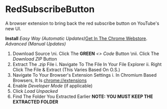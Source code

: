 # RedSubscribeButton
A browser extension to bring back the red subscribe button on YouTube's new UI. 

**Install**
*Easy Way (Automatic Updates)*[Get In The Chrome Webstore](https://chrome.google.com/webstore/detail/return-the-red-subscribe/jelocjcknmhfifcapebeibnolciholbl).
*Advanced (Manual Updates)*
1. Download Source
\ni. Click The **GREEN** *<> Code* Button
\nii. Click The *Download ZIP* Button
2. Extract The *.zip* File
  i. Navigate To The File In Your File Explorer
  ii. Right Click The File & Extract (This Varies Based On O.S.)
4. Navigate To Your Browser's Extension Settings
  i. In Chromium Based Browsers, It Is [chrome://extensions](chrome://extensions)
4. Enable *Developer Mode* (if applicable)
5. Click *Load Unpacked*
6. Find The Folder You Extracted Earlier
**NOTE: YOU MUST KEEP THE EXTRACTED FOLDER**
